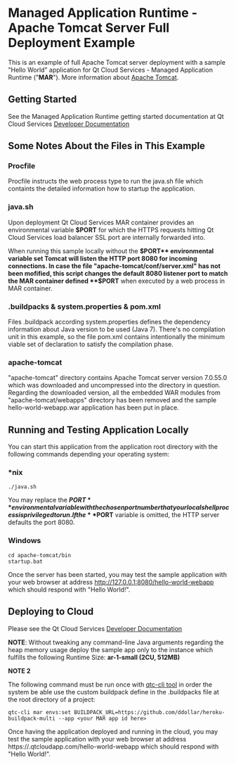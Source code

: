 # Managed Application Runtime - Apache Tomcat Server Full Deployment Example

This is an example of full Apache Tomcat server deployment with a sample "Hello World" application for Qt Cloud Services - Managed Application Runtime ("**MAR**"). More information about [Apache Tomcat](http://tomcat.apache.org/).

## Getting Started

See the Managed Application Runtime getting started documentation at Qt Cloud Services [Developer Documentation ](https://developer.qtcloudservices.com/mar/getting-started)

## Some Notes About the Files in This Example

### Procfile

Procfile instructs the web process type to run the java.sh file which containts the detailed information how to startup the application.

### java.sh

Upon deployment Qt Cloud Services MAR container provides an environmental variable **$PORT** for which the HTTPS requests hitting Qt Cloud Services load balancer SSL port are internally forwarded into. 

When running this sample locally without the **$PORT** environmental variable set Tomcat will listen the HTTP port 8080 for incoming connections. In case the file "apache-tomcat/conf/server.xml" has not been mofified, this script changes the default 8080 listener port to match the MAR container defined **$PORT** when executed by a web process in MAR container.

### .buildpacks & system.properties & pom.xml

Files .buildpack according system.properties defines the dependency information about Java version to be used (Java 7). There's no compilation unit in this example, so the file pom.xml contains intentionally the minimum viable set of declaration to satisfy the compilation phase.

### apache-tomcat

"apache-tomcat" directory contains Apache Tomcat server version 7.0.55.0 which was downloaded and uncompressed into the directory in question. Regarding the downloaded version, all the embedded WAR modules from "apache-tomcat/webapps" directory has been removed and the sample hello-world-webapp.war application has been put in place.

## Running and Testing Application Locally

You can start this application from the application root directory with the following commands depending your operating system:

### *nix
```
./java.sh
```

You may replace the **$PORT** environmental variable with the chosen port number that your local shell process is privileged to run. If the **$PORT** variable is omitted, the HTTP server defaults the port 8080.

### Windows
```
cd apache-tomcat/bin
startup.bat
```

Once the server has been started, you may test the sample application with your web browser at address http://127.0.0.1:8080/hello-world-webapp which should respond with "Hello World!".

## Deploying to Cloud

Please see the Qt Cloud Services [Developer Documentation ](https://developer.qtcloudservices.com/mar/getting-started)


**NOTE**: Without tweaking any command-line Java arguments regarding the heap memory usage deploy the sample app only to the instance which fulfills the following Runtime Size: **ar-1-small (2CU, 512MB)** 

**NOTE 2**

The following command must be run once with [qtc-cli tool](https://developer.qtcloudservices.com/qtc/cli) in order the system be able use the custom buildpack define in the .buildpacks file at the root directory of a project:

```
qtc-cli mar envs:set BUILDPACK_URL=https://github.com/ddollar/heroku-buildpack-multi --app <your MAR app id here>
```

Once having the application deployed and running in the cloud, you may test the sample application with your web browser at address https://<your-app-ID>.qtcloudapp.com/hello-world-webapp which should respond with "Hello World!".